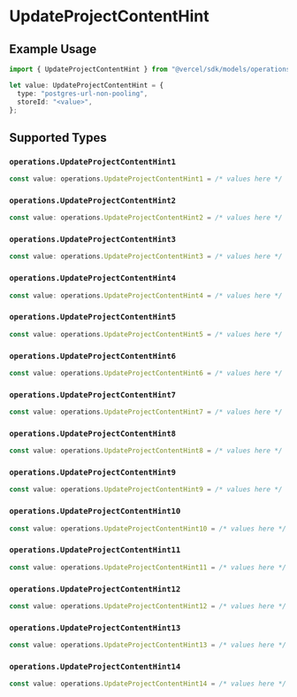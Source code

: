 # UpdateProjectContentHint

## Example Usage

```typescript
import { UpdateProjectContentHint } from "@vercel/sdk/models/operations/updateproject.js";

let value: UpdateProjectContentHint = {
  type: "postgres-url-non-pooling",
  storeId: "<value>",
};
```

## Supported Types

### `operations.UpdateProjectContentHint1`

```typescript
const value: operations.UpdateProjectContentHint1 = /* values here */
```

### `operations.UpdateProjectContentHint2`

```typescript
const value: operations.UpdateProjectContentHint2 = /* values here */
```

### `operations.UpdateProjectContentHint3`

```typescript
const value: operations.UpdateProjectContentHint3 = /* values here */
```

### `operations.UpdateProjectContentHint4`

```typescript
const value: operations.UpdateProjectContentHint4 = /* values here */
```

### `operations.UpdateProjectContentHint5`

```typescript
const value: operations.UpdateProjectContentHint5 = /* values here */
```

### `operations.UpdateProjectContentHint6`

```typescript
const value: operations.UpdateProjectContentHint6 = /* values here */
```

### `operations.UpdateProjectContentHint7`

```typescript
const value: operations.UpdateProjectContentHint7 = /* values here */
```

### `operations.UpdateProjectContentHint8`

```typescript
const value: operations.UpdateProjectContentHint8 = /* values here */
```

### `operations.UpdateProjectContentHint9`

```typescript
const value: operations.UpdateProjectContentHint9 = /* values here */
```

### `operations.UpdateProjectContentHint10`

```typescript
const value: operations.UpdateProjectContentHint10 = /* values here */
```

### `operations.UpdateProjectContentHint11`

```typescript
const value: operations.UpdateProjectContentHint11 = /* values here */
```

### `operations.UpdateProjectContentHint12`

```typescript
const value: operations.UpdateProjectContentHint12 = /* values here */
```

### `operations.UpdateProjectContentHint13`

```typescript
const value: operations.UpdateProjectContentHint13 = /* values here */
```

### `operations.UpdateProjectContentHint14`

```typescript
const value: operations.UpdateProjectContentHint14 = /* values here */
```


